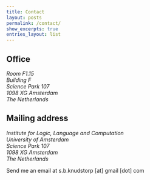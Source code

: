 ```yaml
---
title: Contact
layout: posts
permalink: /contact/
show_excerpts: true
entries_layout: list
---
```


## Office

<address>
  Room F1.15<br /> Building F<br /> Science Park 107<br /> 1098 XG Amsterdam<br /> The Netherlands
</address>

## Mailing address

<address>
  Institute for Logic, Language and Computation <br /> University of Amsterdam<br /> Science Park 107<br /> 1098 XG Amsterdam<br /> The Netherlands
</address>

Send me an email at s.b.knudstorp [at] gmail [dot] com
